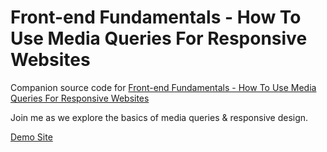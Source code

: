 # Front-end Fundamentals - How To Use Media Queries For Responsive Websites

Companion source code for [Front-end Fundamentals - How To Use Media Queries For Responsive Websites](https://www.youtube.com/watch?v=89etNIZzn5g)

Join me as we explore the basics of media queries & responsive design.

[Demo Site](http://code.veryaustin.com/demo-sites/front-end-fundamentals/media-queries/)
